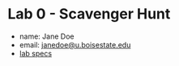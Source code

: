 # Lab 0 - Scavenger Hunt

- name: Jane Doe
- email: janedoe@u.boisestate.edu
- [lab specs](https://shanepanter.com/cs2/labs/lab0.html)
